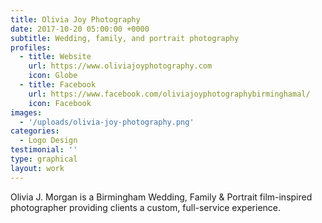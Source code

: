 ```yaml
---
title: Olivia Joy Photography
date: 2017-10-20 05:00:00 +0000
subtitle: Wedding, family, and portrait photography
profiles:
  - title: Website
    url: https://www.oliviajoyphotography.com
    icon: Globe
  - title: Facebook
    url: https://www.facebook.com/oliviajoyphotographybirminghamal/
    icon: Facebook
images:
  - '/uploads/olivia-joy-photography.png'
categories:
  - Logo Design
testimonial: ''
type: graphical
layout: work
---
```


Olivia J. Morgan is a Birmingham Wedding, Family & Portrait film-inspired photographer providing clients a custom, full-service experience.

